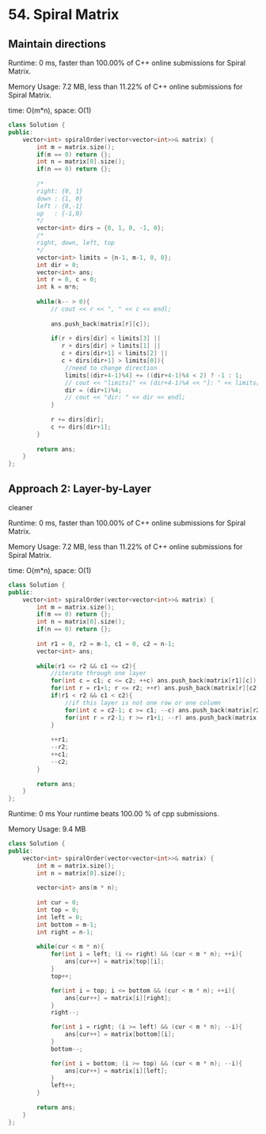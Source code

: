 # 54. Spiral Matrix

## Maintain directions
Runtime: 0 ms, faster than 100.00% of C++ online submissions for Spiral Matrix.

Memory Usage: 7.2 MB, less than 11.22% of C++ online submissions for Spiral Matrix.

time: O(m*n), space: O(1)

```cpp
class Solution {
public:
    vector<int> spiralOrder(vector<vector<int>>& matrix) {
        int m = matrix.size();
        if(m == 0) return {};
        int n = matrix[0].size();
        if(n == 0) return {};
        
        /*
        right: {0, 1}
        down : {1, 0}
        left : {0,-1}
        up   : {-1,0}
        */
        vector<int> dirs = {0, 1, 0, -1, 0};
        /*
        right, down, left, top
        */
        vector<int> limits = {n-1, m-1, 0, 0};
        int dir = 0;
        vector<int> ans;
        int r = 0, c = 0;
        int k = m*n;
        
        while(k-- > 0){
            // cout << r << ", " << c << endl;
            
            ans.push_back(matrix[r][c]);
            
            if(r + dirs[dir] < limits[3] || 
               r + dirs[dir] > limits[1] || 
               c + dirs[dir+1] < limits[2] || 
               c + dirs[dir+1] > limits[0]){
                //need to change direction
                limits[(dir+4-1)%4] += ((dir+4-1)%4 < 2) ? -1 : 1;
                // cout << "limits[" << (dir+4-1)%4 << "]: " << limits[(dir+4-1)%4] << endl;
                dir = (dir+1)%4;
                // cout << "dir: " << dir << endl;
            }
            
            r += dirs[dir];
            c += dirs[dir+1];
        }
                          
        return ans;
    }
};
```

## Approach 2: Layer-by-Layer
cleaner

Runtime: 0 ms, faster than 100.00% of C++ online submissions for Spiral Matrix.

Memory Usage: 7.2 MB, less than 11.22% of C++ online submissions for Spiral Matrix.

time: O(m*n), space: O(1)

```cpp
class Solution {
public:
    vector<int> spiralOrder(vector<vector<int>>& matrix) {
        int m = matrix.size();
        if(m == 0) return {};
        int n = matrix[0].size();
        if(n == 0) return {};
        
        int r1 = 0, r2 = m-1, c1 = 0, c2 = n-1;
        vector<int> ans;
        
        while(r1 <= r2 && c1 <= c2){
            //iterate through one layer
            for(int c = c1; c <= c2; ++c) ans.push_back(matrix[r1][c]);
            for(int r = r1+1; r <= r2; ++r) ans.push_back(matrix[r][c2]);
            if(r1 < r2 && c1 < c2){
                //if this layer is not one row or one column
                for(int c = c2-1; c >= c1; --c) ans.push_back(matrix[r2][c]);
                for(int r = r2-1; r >= r1+1; --r) ans.push_back(matrix[r][c1]);
            }
            
            ++r1;
            --r2;
            ++c1;
            --c2;
        }
        
        return ans;
    }
};
```

Runtime: 0 ms Your runtime beats 100.00 % of cpp submissions.

Memory Usage: 9.4 MB

```cpp
class Solution {
public:
    vector<int> spiralOrder(vector<vector<int>>& matrix) {
        int m = matrix.size();
        int n = matrix[0].size();
        
        vector<int> ans(m * n);
        
        int cur = 0;
        int top = 0;
        int left = 0;
        int bottom = m-1;
        int right = n-1;
        
        while(cur < m * n){
            for(int i = left; (i <= right) && (cur < m * n); ++i){
                ans[cur++] = matrix[top][i];
            }
            top++;

            for(int i = top; i <= bottom && (cur < m * n); ++i){
                ans[cur++] = matrix[i][right];
            }
            right--;

            for(int i = right; (i >= left) && (cur < m * n); --i){
                ans[cur++] = matrix[bottom][i];
            }
            bottom--;

            for(int i = bottom; (i >= top) && (cur < m * n); --i){
                ans[cur++] = matrix[i][left];
            }
            left++;
        }
        
        return ans;
    }
};
```
